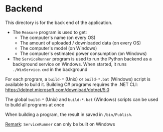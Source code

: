 # Backend

This directory is for the back end of the application.

- The `Measure` program is used to get:
    - The computer's name (on every OS)
    - The amount of uploaded / downloaded data (on every OS)
    - The computer's model (on Windows)
    - The computer's estimated power consumption (on Windows)
- The `ServiceRunner` program is used to run the Python backend as a background service on Windows. When started, it runs `./WinService.cmd` in the background

For each program, a `build-*` (Unix) or `build-*.bat` (Windows) script is available to build it. Building C# programs requires the .NET CLI: https://dotnet.microsoft.com/download/dotnet/5.0

The global `build-*` (Unix) and `build-*.bat` (Windows) scripts can be used to build all programs at once

When building a program, the result in saved in `/bin/Publish`.

<u>Remark</u>: `ServiceRunner` can only be built on Windows